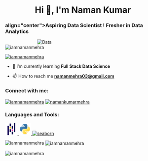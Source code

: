 <h1 align="center">Hi 👋, I'm Naman Kumar</h1>
<h3> align="center">Aspiring Data Scientist ! Fresher in Data Analytics</h3>
<img align="right" alt ="Data" width="400" src="https://chools.in/wp-content/uploads/data-science-2-1.gif">

<p align="left"> <img src="https://komarev.com/ghpvc/?username=iamnamanmehra&label=Profile%20views&color=0e75b6&style=flat" alt="iamnamanmehra" /> </p>

<p align="left"> <a href="https://twitter.com/iamnamanmehra" target="blank"><img src="https://img.shields.io/twitter/follow/iamnamanmehra?logo=twitter&style=for-the-badge" alt="iamnamanmehra" /></a> </p>

- 🌱 I’m currently learning **Full Stack Data Science**

- 📫 How to reach me **namanmehra03@gmail.com**

<h3 align="left">Connect with me:</h3>
<p align="left">
<a href="https://twitter.com/iamnamanmehra" target="blank"><img align="center" src="https://raw.githubusercontent.com/rahuldkjain/github-profile-readme-generator/master/src/images/icons/Social/twitter.svg" alt="iamnamanmehra" height="30" width="40" /></a>
<a href="https://linkedin.com/in/namankumarmehra" target="blank"><img align="center" src="https://raw.githubusercontent.com/rahuldkjain/github-profile-readme-generator/master/src/images/icons/Social/linked-in-alt.svg" alt="namankumarmehra" height="30" width="40" /></a>
</p>

<h3 align="left">Languages and Tools:</h3>
<p align="left"> <a href="https://pandas.pydata.org/" target="_blank" rel="noreferrer"> <img src="https://raw.githubusercontent.com/devicons/devicon/2ae2a900d2f041da66e950e4d48052658d850630/icons/pandas/pandas-original.svg" alt="pandas" width="40" height="40"/> </a> <a href="https://www.python.org" target="_blank" rel="noreferrer"> <img src="https://raw.githubusercontent.com/devicons/devicon/master/icons/python/python-original.svg" alt="python" width="40" height="40"/> </a> <a href="https://seaborn.pydata.org/" target="_blank" rel="noreferrer"> <img src="https://seaborn.pydata.org/_images/logo-mark-lightbg.svg" alt="seaborn" width="40" height="40"/> </a> </p>

<p><img align="left" src="https://github-readme-stats.vercel.app/api/top-langs?username=iamnamanmehra&show_icons=true&locale=en&layout=compact" alt="iamnamanmehra" /></p>

<p>&nbsp;<img align="center" src="https://github-readme-stats.vercel.app/api?username=iamnamanmehra&show_icons=true&locale=en" alt="iamnamanmehra" /></p>

<p><img align="center" src="https://github-readme-streak-stats.herokuapp.com/?user=iamnamanmehra&" alt="iamnamanmehra" /></p>

